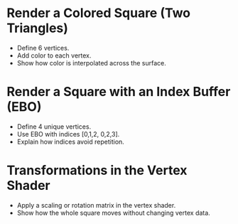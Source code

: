 # **Render a Colored Square (Two Triangles)**
- Define 6 vertices.
- Add color to each vertex.
- Show how color is interpolated across the surface.

# **Render a Square with an Index Buffer (EBO)**
- Define 4 unique vertices.
- Use EBO with indices [0,1,2, 0,2,3].
- Explain how indices avoid repetition.
  
# **Transformations in the Vertex Shader**
- Apply a scaling or rotation matrix in the vertex shader.
- Show how the whole square moves without changing vertex data.
 
 
